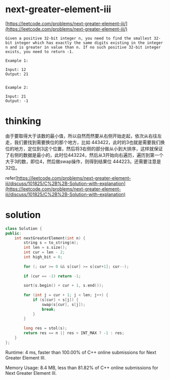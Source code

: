 # next-greater-element-iii

[https://leetcode.com/problems/next-greater-element-iii/](https://leetcode.com/problems/next-greater-element-iii/)

```
Given a positive 32-bit integer n, you need to find the smallest 32-bit integer which has exactly the same digits existing in the integer n and is greater in value than n. If no such positive 32-bit integer exists, you need to return -1.

Example 1:

Input: 12
Output: 21
 

Example 2:

Input: 21
Output: -1
```

# thinking

由于要取得大于该数的最小值，所以自然而然要从右侧开始走起，依次从右往左走，我们要找到需要换位的那个地方，比如 443422，此时的3也就是需要我们换位的地方，定位到3这个位置，然后将3右侧的部分做从小到大排序，这样就保证了右侧的数据是最小的，此时位443224，然后从3开始向右遍历，遍历到第一个大于3的数，即位4，然后做swap操作，则得到结果位 444223。还需要注意是32位。

refer[https://leetcode.com/problems/next-greater-element-iii/discuss/101825/C%2B%2B-Solution-with-explanation](https://leetcode.com/problems/next-greater-element-iii/discuss/101825/C%2B%2B-Solution-with-explanation)

# solution

```c++
class Solution {
public:
    int nextGreaterElement(int n) {
        string s = to_string(n);
        int len = s.size();
        int cur = len - 2;
        int high_bit = 0;
        
        for (; cur >= 0 && s[cur] >= s[cur+1]; cur--);
        
        if (cur == -1) return -1;
        
        sort(s.begin() + cur + 1, s.end());
        
        for (int j = cur + 1; j < len; j++) {
            if (s[cur] < s[j]) {
                swap(s[cur], s[j]);
                break;
            } 
        }
    
        long res = stol(s);
        return res == n || res > INT_MAX ? -1 : res;
    }
};
```

Runtime: 4 ms, faster than 100.00% of C++ online submissions for Next Greater Element III.

Memory Usage: 8.4 MB, less than 81.82% of C++ online submissions for Next Greater Element III.
